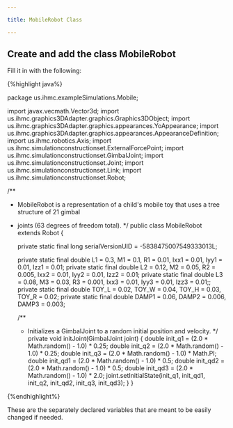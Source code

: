 ```yaml
---

title: MobileRobot Class

---
```


## Create and add the class MobileRobot 
   Fill it in with the following:


{%highlight java%}

package us.ihmc.exampleSimulations.Mobile;
 
import javax.vecmath.Vector3d;
import us.ihmc.graphics3DAdapter.graphics.Graphics3DObject;
import us.ihmc.graphics3DAdapter.graphics.appearances.YoAppearance;
import us.ihmc.graphics3DAdapter.graphics.appearances.AppearanceDefinition;
import us.ihmc.robotics.Axis;
import us.ihmc.simulationconstructionset.ExternalForcePoint;
import us.ihmc.simulationconstructionset.GimbalJoint;
import us.ihmc.simulationconstructionset.Joint;
import us.ihmc.simulationconstructionset.Link;
import us.ihmc.simulationconstructionset.Robot;
 
/**
 * MobileRobot is a representation of a child's mobile toy that uses a tree structure of 21 gimbal
 * joints (63 degrees of freedom total).
 */
public class MobileRobot extends Robot
{
    
   private static final long serialVersionUID = -5838475007549333013L;
    
   private static final double
      L1 = 0.3, M1 = 0.1, R1 = 0.01, Ixx1 = 0.01, Iyy1 = 0.01, Izz1 = 0.01;
   private static final double
      L2 = 0.12, M2 = 0.05, R2 = 0.005, Ixx2 = 0.01, Iyy2 = 0.01, Izz2 = 0.01;
   private static final double
      L3 = 0.08, M3 = 0.03, R3 = 0.001, Ixx3 = 0.01, Iyy3 = 0.01, Izz3 = 0.01;;
   private static final double
      TOY_L = 0.02, TOY_W = 0.04, TOY_H = 0.03, TOY_R = 0.02;
   private static final double
      DAMP1 = 0.06, DAMP2 = 0.006, DAMP3 = 0.003;

   /**
    * Initializes a GimbalJoint to a random initial position and velocity.
    */
   private void initJoint(GimbalJoint joint)
   {
      double init_q1 = (2.0 * Math.random() - 1.0) * 0.25;
      double init_q2 = (2.0 * Math.random() - 1.0) * 0.25;
      double init_q3 = (2.0 * Math.random() - 1.0) * Math.PI;
      double init_qd1 = (2.0 * Math.random() - 1.0) * 0.5;
      double init_qd2 = (2.0 * Math.random() - 1.0) * 0.5;
      double init_qd3 = (2.0 * Math.random() - 1.0) * 2.0;
      joint.setInitialState(init_q1, init_qd1, init_q2, init_qd2, init_q3, init_qd3);
   }
}

{%endhighlight%}

These are the separately declared variables that are meant to be easily changed if needed.